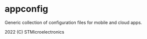# appconfig
Generic collection of configuration files for mobile and cloud apps.

2022 (C) STMicroelectronics


